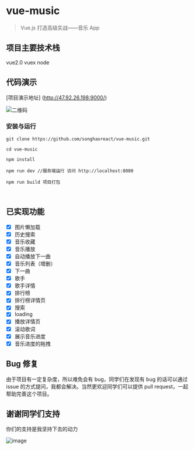 # vue-music

> Vue.js 打造高级实战——音乐 App


## 项目主要技术栈

vue2.0 vuex node 

## 代码演示

[项目演示地址] (http://47.92.26.198:9000/)

![二维码](http://qr.api.cli.im/qr?data=http%253A%252F%252F47.92.26.198%253A9000%252F&level=H&transparent=false&bgcolor=%23ffffff&forecolor=%23000000&blockpixel=12&marginblock=1&logourl=&size=280&kid=cliim&key=f349d2cedbecf0b7655323193ed801b2)




### 安装与运行

```
git clone https://github.com/songhaoreact/vue-music.git

cd vue-music

npm install

npm run dev //服务端运行 访问 http://localhost:8080

npm run build 项目打包 



``` 
## 已实现功能 

- [x]   图片懒加载
- [x]   历史搜索
- [x]   音乐收藏
- [x]   音乐播放
- [x]   自动播放下一曲
- [x]   音乐列表（增删）
- [x]   下一曲
- [x]   歌手
- [x]   歌手详情
- [x]   排行榜
- [x]   排行榜详情页
- [x]   搜索
- [x]   loading
- [x]   播放详情页
- [x]   滚动歌词
- [x]   展示音乐进度
- [x]   音乐进度的拖拽

## Bug 修复

由于项目有一定复杂度，所以难免会有 bug，同学们在发现有 bug 的话可以通过 issue 的方式提问，我都会解决。当然更欢迎同学们可以提供 pull request，一起帮助完善这个项目。

## 谢谢同学们支持

你们的支持是我坚持下去的动力

![image](https://github.com/songhaoreact/vue-music/blob/master/static/weixin.png)